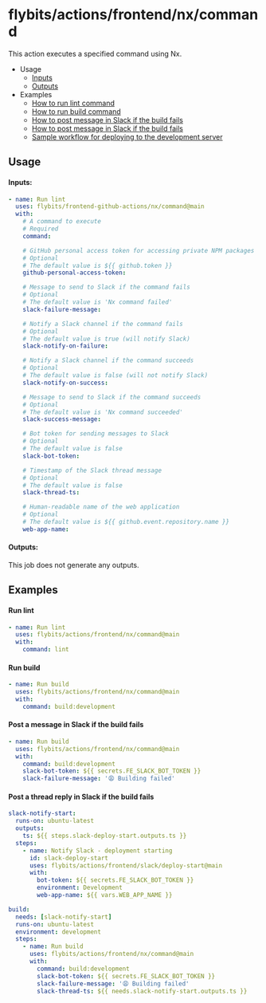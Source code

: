# flybits/actions/frontend/nx/command

This action executes a specified command using Nx.

- Usage
  - [Inputs](#Inputs)
  - [Outputs](#Outputs)
- Examples
  - [How to run lint command](#Run-lint-command)
  - [How to run build command](#Run-build-command)
  - [How to post message in Slack if the build fails](#Post-a-message-in-Slack-if-the-build-fails)
  - [How to post message in Slack if the build fails](#Post-a-thread-reply-in-Slack-if-the-build-fails)
  - [Sample workflow for deploying to the development server](https://github.com/flybits/webapp-react-templated-experience/blob/develop/.github/workflows/deploy-development.yml)

## Usage

#### Inputs:

```yaml
- name: Run lint
  uses: flybits/frontend-github-actions/nx/command@main
  with:
    # A command to execute
    # Required
    command:

    # GitHub personal access token for accessing private NPM packages
    # Optional
    # The default value is ${{ github.token }}
    github-personal-access-token:

    # Message to send to Slack if the command fails
    # Optional
    # The default value is 'Nx command failed'
    slack-failure-message:

    # Notify a Slack channel if the command fails
    # Optional
    # The default value is true (will notify Slack)
    slack-notify-on-failure:

    # Notify a Slack channel if the command succeeds
    # Optional
    # The default value is false (will not notify Slack)
    slack-notify-on-success:

    # Message to send to Slack if the command succeeds
    # Optional
    # The default value is 'Nx command succeeded'
    slack-success-message:

    # Bot token for sending messages to Slack
    # Optional
    # The default value is false
    slack-bot-token:

    # Timestamp of the Slack thread message
    # Optional
    # The default value is false
    slack-thread-ts:

    # Human-readable name of the web application
    # Optional
    # The default value is ${{ github.event.repository.name }}
    web-app-name:
```

#### Outputs:

This job does not generate any outputs.

## Examples

#### Run lint

```yaml
- name: Run lint
  uses: flybits/actions/frontend/nx/command@main
  with:
    command: lint
```

#### Run build

```yaml
- name: Run build
  uses: flybits/actions/frontend/nx/command@main
  with:
    command: build:development
```

#### Post a message in Slack if the build fails

```yaml
- name: Run build
  uses: flybits/actions/frontend/nx/command@main
  with:
    command: build:development
    slack-bot-token: ${{ secrets.FE_SLACK_BOT_TOKEN }}
    slack-failure-message: '😩 Building failed'
```

#### Post a thread reply in Slack if the build fails

```yaml
slack-notify-start:
  runs-on: ubuntu-latest
  outputs:
    ts: ${{ steps.slack-deploy-start.outputs.ts }}
  steps:
    - name: Notify Slack - deployment starting
      id: slack-deploy-start
      uses: flybits/actions/frontend/slack/deploy-start@main
      with:
        bot-token: ${{ secrets.FE_SLACK_BOT_TOKEN }}
        environment: Development
        web-app-name: ${{ vars.WEB_APP_NAME }}

build:
  needs: [slack-notify-start]
  runs-on: ubuntu-latest
  environment: development
  steps:
    - name: Run build
      uses: flybits/actions/frontend/nx/command@main
      with:
        command: build:development
        slack-bot-token: ${{ secrets.FE_SLACK_BOT_TOKEN }}
        slack-failure-message: '😩 Building failed'
        slack-thread-ts: ${{ needs.slack-notify-start.outputs.ts }}
```
